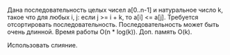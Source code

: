 Дана последовательность целых чисел a[0..n-1] и натуральное число k, такое что для любых i, j: если j >= i + k, то a[i] <= a[j]. Требуется отсортировать последовательность. Последовательность может быть очень длинной. Время работы O(n * log(k)). Доп. память O(k).

Использовать слияние.